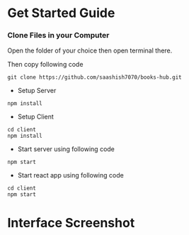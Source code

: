 
# Get Started Guide

### Clone Files in your Computer

Open the folder of your choice then open terminal there.

Then copy following code

```
git clone https://github.com/saashish7070/books-hub.git
```

* Setup Server

```
npm install
```

* Setup Client

```
cd client 
npm install
```

* Start server using following code

``` 
npm start 
```

* Start react app using following code

``` 
cd client 
npm start 
```

# Interface Screenshot



